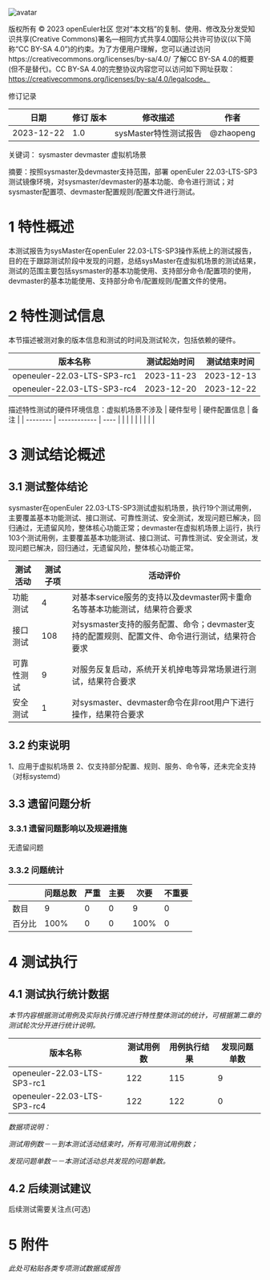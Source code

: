 ![avatar](../../images/openEuler.png)


版权所有 © 2023  openEuler社区
 您对“本文档”的复制、使用、修改及分发受知识共享(Creative Commons)署名—相同方式共享4.0国际公共许可协议(以下简称“CC BY-SA 4.0”)的约束。为了方便用户理解，您可以通过访问https://creativecommons.org/licenses/by-sa/4.0/ 了解CC BY-SA 4.0的概要 (但不是替代)。CC BY-SA 4.0的完整协议内容您可以访问如下网址获取：https://creativecommons.org/licenses/by-sa/4.0/legalcode。

修订记录

| 日期 | 修订   版本 | 修改描述 | 作者 |
| ---- | ----------- | -------- | ---- |
| 2023-12-22     |   1.0          |    sysMaster特性测试报告      |  @zhaopeng    |


关键词： sysmaster devmaster 虚拟机场景

摘要：按照sysmaster及devmaster支持范围，部署 openEuler 22.03-LTS-SP3 测试镜像环境，对sysmaster/devmaster的基本功能、命令进行测试；对sysmaster配置项、devmaster配置规则/配置文件进行测试。

# 1     特性概述

本测试报告为sysMaster在openEuler 22.03-LTS-SP3操作系统上的测试报告，目的在于跟踪测试阶段中发现的问题，总结sysMaster在虚拟机场景的测试结果，测试的范围主要包括sysmaster的基本功能使用、支持部分命令/配置项的使用，devmaster的基本功能使用、支持部分命令/配置规则/配置文件的使用。

# 2     特性测试信息

本节描述被测对象的版本信息和测试的时间及测试轮次，包括依赖的硬件。

| 版本名称 | 测试起始时间 | 测试结束时间 |
| -------- | ------------ | ------------ |
|openeuler-22.03-LTS-SP3-rc1| 2023-11-23| 2023-12-13|
|openeuler-22.03-LTS-SP3-rc4| 2023-12-20| 2023-12-22|

描述特性测试的硬件环境信息：虚拟机场景不涉及
| 硬件型号 | 硬件配置信息 | 备注 |
| -------- | ------------ | ---- |
|          |              |      |
|          |              |      |

# 3     测试结论概述

## 3.1   测试整体结论

sysmaster在openEuler 22.03-LTS-SP3测试虚拟机场景，执行19个测试用例，主要覆盖基本功能测试、接口测试、可靠性测试、安全测试，发现问题已解决，回归通过，无遗留风险，整体核心功能正常；devmaster在虚拟机场景上运行，执行103个测试用例，主要覆盖基本功能测试、接口测试、可靠性测试、安全测试，发现问题已解决，回归通过，无遗留风险，整体核心功能正常。

| 测试活动 | 测试子项 | 活动评价 |
| ------- | -------- | ------- |
| 功能测试 | 4 |  对基本service服务的支持以及devmaster网卡重命名等基本功能测试，结果符合要求|
| 接口测试 | 108 | 对sysmaster支持的服务配置、命令；devmaster支持的配置规则、配置文件、命令进行测试，结果符合要求     |
| 可靠性测试 |    9     |  对服务反复启动，系统开关机掉电等异常场景进行测试，结果符合要求    |
| 安全测试 |    1     |  对sysmaster、devmaster命令在非root用户下进行操作，结果符合要求    |

## 3.2   约束说明

1、应用于虚拟机场景
2、仅支持部分配置、规则、服务、命令等，还未完全支持（对标systemd）

## 3.3   遗留问题分析

### 3.3.1 遗留问题影响以及规避措施

无遗留问题

### 3.3.2 问题统计

|        | 问题总数 | 严重 | 主要 | 次要 | 不重要 |
| ------ | -------- | ---- | ---- | ---- | ------ |
| 数目   |    9      |   0   |  0    |   9   |     0   |
| 百分比 |    100%     |  0    |  0    |  100%    |   0     |


# 4     测试执行

## 4.1   测试执行统计数据

*本节内容根据测试用例及实际执行情况进行特性整体测试的统计，可根据第二章的测试轮次分开进行统计说明。*

| 版本名称 | 测试用例数 | 用例执行结果 | 发现问题单数 |
| -------- | ---------- | ------------ | ------------ |
|openeuler-22.03-LTS-SP3-rc1| 122| 115 | 9 |
|openeuler-22.03-LTS-SP3-rc4| 122| 122 | 0 |

*数据项说明：*

*测试用例数－－到本测试活动结束时，所有可用测试用例数；*

*发现问题单数－－本测试活动总共发现的问题单数。*

## 4.2   后续测试建议

后续测试需要关注点(可选)

# 5     附件

*此处可粘贴各类专项测试数据或报告*